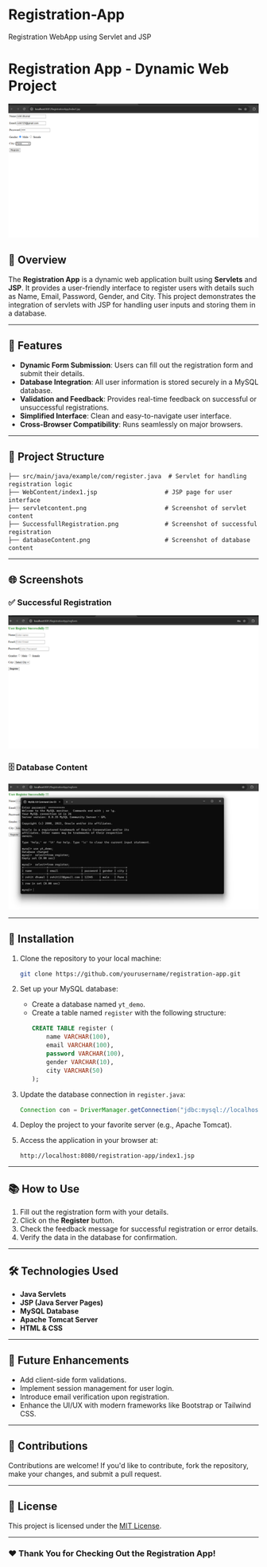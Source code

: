 # Registration-App
Registration WebApp using Servlet and JSP

# Registration App - Dynamic Web Project

![Registration App](servletcontent.png)

## 🌟 Overview

The **Registration App** is a dynamic web application built using **Servlets** and **JSP**. It provides a user-friendly interface to register users with details such as Name, Email, Password, Gender, and City. This project demonstrates the integration of servlets with JSP for handling user inputs and storing them in a database.

---

## 🚀 Features

- **Dynamic Form Submission**: Users can fill out the registration form and submit their details.
- **Database Integration**: All user information is stored securely in a MySQL database.
- **Validation and Feedback**: Provides real-time feedback on successful or unsuccessful registrations.
- **Simplified Interface**: Clean and easy-to-navigate user interface.
- **Cross-Browser Compatibility**: Runs seamlessly on major browsers.

---

## 📁 Project Structure

```
├── src/main/java/example/com/register.java  # Servlet for handling registration logic
├── WebContent/index1.jsp                   # JSP page for user interface
├── servletcontent.png                      # Screenshot of servlet content
├── SuccessfullRegistration.png             # Screenshot of successful registration
├── databaseContent.png                     # Screenshot of database content
```

---

## 🌐 Screenshots

### ✅ Successful Registration
![Registration Success](SuccessfullRegistration.png)

### 🗄️ Database Content
![Database Content](databaseContent.png)

---

## 🔧 Installation

1. Clone the repository to your local machine:

   ```bash
   git clone https://github.com/yourusername/registration-app.git
   ```

2. Set up your MySQL database:
   - Create a database named `yt_demo`.
   - Create a table named `register` with the following structure:
     ```sql
     CREATE TABLE register (
         name VARCHAR(100),
         email VARCHAR(100),
         password VARCHAR(100),
         gender VARCHAR(10),
         city VARCHAR(50)
     );
     ```

3. Update the database connection in `register.java`:

   ```java
   Connection con = DriverManager.getConnection("jdbc:mysql://localhost:3306/yt_demo","root","yourpassword");
   ```

4. Deploy the project to your favorite server (e.g., Apache Tomcat).

5. Access the application in your browser at:

   ```
   http://localhost:8080/registration-app/index1.jsp
   ```

---

## 📚 How to Use

1. Fill out the registration form with your details.
2. Click on the **Register** button.
3. Check the feedback message for successful registration or error details.
4. Verify the data in the database for confirmation.

---

## 🛠️ Technologies Used

- **Java Servlets**
- **JSP (Java Server Pages)**
- **MySQL Database**
- **Apache Tomcat Server**
- **HTML & CSS**

---

## 🌟 Future Enhancements

- Add client-side form validations.
- Implement session management for user login.
- Introduce email verification upon registration.
- Enhance the UI/UX with modern frameworks like Bootstrap or Tailwind CSS.

---

## 🤝 Contributions

Contributions are welcome! If you'd like to contribute, fork the repository, make your changes, and submit a pull request.

---

## 📄 License

This project is licensed under the [MIT License](LICENSE).

---

### ❤️ Thank You for Checking Out the Registration App!


